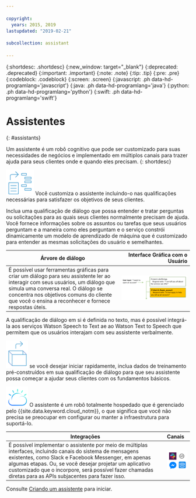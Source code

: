 ```yaml
---

copyright:
  years: 2015, 2019
lastupdated: "2019-02-21"

subcollection: assistant

---
```


{:shortdesc: .shortdesc}
{:new_window: target="_blank"}
{:deprecated: .deprecated}
{:important: .important}
{:note: .note}
{:tip: .tip}
{:pre: .pre}
{:codeblock: .codeblock}
{:screen: .screen}
{:javascript: .ph data-hd-programlang='javascript'}
{:java: .ph data-hd-programlang='java'}
{:python: .ph data-hd-programlang='python'}
{:swift: .ph data-hd-programlang='swift'}

# Assistentes
{: #assistants}

Um assistente é um robô cognitivo que pode ser customizado para suas necessidades de negócios e implementado em múltiplos canais para trazer ajuda para seus clientes onde e quando eles precisam.
{: shortdesc}

![Qualificações](images/skill-icon.png) Você customiza o assistente incluindo-o nas qualificações necessárias para satisfazer os objetivos de seus clientes.

Inclua uma qualificação de diálogo que possa entender e tratar perguntas ou solicitações para as quais seus clientes normalmente precisam de ajuda. Você fornece informações sobre os assuntos ou tarefas que seus usuários perguntam e a maneira como eles perguntam e o serviço constrói dinamicamente um modelo de aprendizado de máquina que é customizado para entender as mesmas solicitações do usuário e semelhantes.

| Árvore de diálogo | Interface Gráfica com o Usuário |
|-------------|-------------------------:|
| É possível usar ferramentas gráficas para criar um diálogo para seu assistente ler ao interagir com seus usuários, um diálogo que simula uma conversa real. O diálogo se concentra nos objetivos comuns do cliente que você o ensina a reconhecer e fornece respostas úteis. | ![Uma árvore de diálogo de amostra com conteúdo de exemplo](images/dialog-depiction.png) |

A qualificação de diálogo em si é definida no texto, mas é possível integrá-la aos serviços Watson Speech to Text ae ao Watson Text to Speech que permitem que os usuários interajam com seu assistente verbalmente.

![Dados de treinamento prontos para utilização](images/oob.png) se você desejar iniciar rapidamente, inclua dados de treinamento pré-construídos em sua qualificação de diálogo para que seu assistente possa começar a ajudar seus clientes com os fundamentos básicos.

![IBM Cloud](images/cloud.png) O assistente é um robô totalmente hospedado que é gerenciado pelo {{site.data.keyword.cloud_notm}}, o que significa que você não precisa se preocupar em configurar ou manter a infraestrutura para suportá-lo.

| Integrações       | Canais  |
|--------------------|:----------|
| É possível implementar o assistente por meio de múltiplas interfaces, incluindo canais do sistema de mensagens existentes, como Slack e Facebook Messenger, em apenas algumas etapas. Ou, se você desejar projetar um aplicativo customizado que o incorpore, será possível fazer chamadas diretas para as APIs subjacentes para fazer isso. | ![Métodos de integração incluindo a integração do Slack, do Facebook Messenger, de um aplicativo da web ou do agente humano](images/integrations.png) |

Consulte [Criando um assistente](/docs/services/assistant?topic=assistant-assistant-add) para iniciar.
